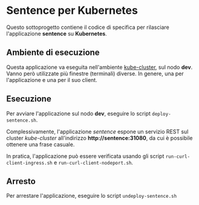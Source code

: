# Sentence per Kubernetes

Questo sottoprogetto contiene il codice di specifica per rilasciare l'applicazione **sentence** su **Kubernetes**. 

## Ambiente di esecuzione 

Questa applicazione va eseguita nell'ambiente [kube-cluster](../../environments/kube-cluster/), sul nodo **dev**. 
Vanno però utilizzate più finestre (terminali) diverse. In genere, una per l'applicazione e una per il suo client.  

## Esecuzione 

Per avviare l'applicazione sul nodo **dev**, eseguire lo script `deploy-sentence.sh`. 

Complessivamente, l'applicazione *sentence* espone un servizio REST sul cluster *kube-cluster* all'indirizzo **http://sentence:31080**, da cui è possibile ottenere una frase casuale.

In pratica, l'applicazione può essere verificata usando gli script `run-curl-client-ingress.sh` e `run-curl-client-nodeport.sh`. 

## Arresto 

Per arrestare l'applicazione, eseguire lo script `undeploy-sentence.sh` 

